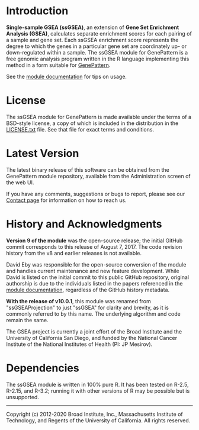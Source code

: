 #  Introduction

**Single-sample GSEA (ssGSEA)**, an extension of **Gene Set Enrichment Analysis (GSEA)**, calculates separate enrichment scores for each pairing of a sample and gene set.  Each ssGSEA enrichment score represents the degree to which the genes in a particular gene set are coordinately up- or down-regulated within a sample.  The ssGSEA module for GenePattern is a free genomic analysis program written in the R language implementing this method in a form suitable for [GenePattern](http://www.genepattern.org/).

See the [module documentation](https://gsea-msigdb.github.io/ssGSEA-gpmodule/v10/index.html) for tips on usage.

# License

The ssGSEA module for GenePattern is made available under the terms of a BSD-style license, a copy of which is included in the distribution in the [LICENSE.txt](LICENSE.txt) file.  See that file for exact terms and conditions.

#  Latest Version

The latest binary release of this software can be obtained from the GenePattern module repository, available from the Administration screen of the web UI.

If you have any comments, suggestions or bugs to report, please see our [Contact page](http://www.gsea-msigdb.org/gsea/contact.jsp) for information on how to reach us.

# History and Acknowledgments

**Version 9 of the module** was the open-source release; the initial GitHub commit corresponds to this release of August 7, 2017. The code revision history from the v8 and earlier releases is not available.
  
David Eby was responsible for the open-source conversion of the module and handles current maintenance and new feature development.  While David is listed on the initial commit to this public GitHub repository, original authorship is due to the individuals listed in the papers referenced in the [module documentation](docs/v10/index.html), regardless of the GitHub history metadata.

**With the release of v10.0.1**, this module was renamed from "ssGSEAProjection" to just "ssGSEA" for clarity and brevity, as it is commonly referred to by this name.  The underlying algorithm and code remain the same.

The GSEA project is currently a joint effort of the Broad Institute and the University of California San Diego, and funded by the National Cancer Institute of the National Institutes of Health (PI: JP Mesirov).

# Dependencies

The ssGSEA module is written in 100% pure R.  It has been tested on R-2.5, R-2.15, and R-3.2; running it with other versions of R may be possible but is unsupported. 

------
Copyright (c) 2012-2020 Broad Institute, Inc., Massachusetts Institute of Technology, and Regents of the University of California.  All rights reserved.
